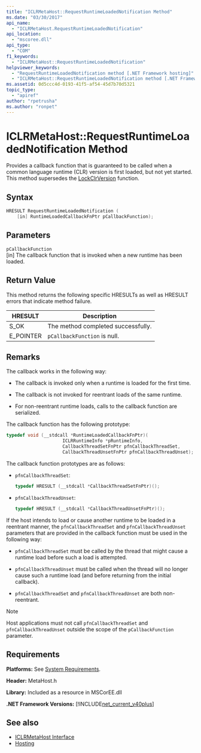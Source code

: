 ```yaml
---
title: "ICLRMetaHost::RequestRuntimeLoadedNotification Method"
ms.date: "03/30/2017"
api_name: 
  - "ICLRMetaHost.RequestRuntimeLoadedNotification"
api_location: 
  - "mscoree.dll"
api_type: 
  - "COM"
f1_keywords: 
  - "ICLRMetaHost::RequestRuntimeLoadedNotification"
helpviewer_keywords: 
  - "RequestRuntimeLoadedNotification method [.NET Framework hosting]"
  - "ICLRMetaHost::RequestRuntimeLoadedNotification method [.NET Framework hosting]"
ms.assetid: 0d5ccc4d-0193-41f5-af54-45d7b70d5321
topic_type: 
  - "apiref"
author: "rpetrusha"
ms.author: "ronpet"
---
```

# ICLRMetaHost::RequestRuntimeLoadedNotification Method
Provides a callback function that is guaranteed to be called when a common language runtime (CLR) version is first loaded, but not yet started. This method supersedes the [LockClrVersion](../../../../docs/framework/unmanaged-api/hosting/lockclrversion-function.md) function.  
  
## Syntax  
  
```cpp  
HRESULT RequestRuntimeLoadedNotification (  
    [in] RuntimeLoadedCallbackFnPtr pCallbackFunction);  
```  
  
## Parameters  
 `pCallbackFunction`  
 [in] The callback function that is invoked when a new runtime has been loaded.  
  
## Return Value  
 This method returns the following specific HRESULTs as well as HRESULT errors that indicate method failure.  
  
|HRESULT|Description|  
|-------------|-----------------|  
|S_OK|The method completed successfully.|  
|E_POINTER|`pCallbackFunction` is null.|  
  
## Remarks  
 The callback works in the following way:  
  
- The callback is invoked only when a runtime is loaded for the first time.  
  
- The callback is not invoked for reentrant loads of the same runtime.  
  
- For non-reentrant runtime loads, calls to the callback function are serialized.  
  
 The callback function has the following prototype:  
  
```cpp  
typedef void (__stdcall *RuntimeLoadedCallbackFnPtr)(  
                     ICLRRuntimeInfo *pRuntimeInfo,  
                     CallbackThreadSetFnPtr pfnCallbackThreadSet,  
                     CallbackThreadUnsetFnPtr pfnCallbackThreadUnset);  
```  
  
 The callback function prototypes are as follows:  
  
- `pfnCallbackThreadSet`:  
  
    ```cpp  
    typedef HRESULT (__stdcall *CallbackThreadSetFnPtr)();  
    ```  
  
- `pfnCallbackThreadUnset`:  
  
    ```cpp  
    typedef HRESULT (__stdcall *CallbackThreadUnsetFnPtr)();  
    ```  
  
 If the host intends to load or cause another runtime to be loaded in a reentrant manner, the `pfnCallbackThreadSet` and `pfnCallbackThreadUnset` parameters that are provided in the callback function must be used in the following way:  
  
- `pfnCallbackThreadSet` must be called by the thread that might cause a runtime load before such a load is attempted.  
  
- `pfnCallbackThreadUnset` must be called when the thread will no longer cause such a runtime load (and before returning from the initial callback).  
  
- `pfnCallbackThreadSet` and `pfnCallbackThreadUnset` are both non-reentrant.  
  
> [!NOTE]
> Host applications must not call `pfnCallbackThreadSet` and `pfnCallbackThreadUnset` outside the scope of the `pCallbackFunction` parameter.  
  
## Requirements  
 **Platforms:** See [System Requirements](../../../../docs/framework/get-started/system-requirements.md).  
  
 **Header:** MetaHost.h  
  
 **Library:** Included as a resource in MSCorEE.dll  
  
 **.NET Framework Versions:** [!INCLUDE[net_current_v40plus](../../../../includes/net-current-v40plus-md.md)]  
  
## See also

- [ICLRMetaHost Interface](../../../../docs/framework/unmanaged-api/hosting/iclrmetahost-interface.md)
- [Hosting](../../../../docs/framework/unmanaged-api/hosting/index.md)
